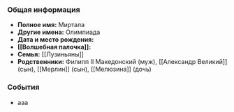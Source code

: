 ### Общая информация
- **Полное имя:** Миртала
- **Другие имена:** Олимпиада
- **Дата и место рождения:**
- **[[Волшебная палочка]]:**
- **Семья:** [[Лузиньяны]]
- **Родственники:** Филипп II Македонский (муж), [[Александр Великий]] (сын), [[Мерлин]] (сын), [[Мелюзина]] (дочь)

### События
- ааа